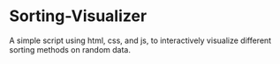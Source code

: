 # Sorting-Visualizer
A simple script using html, css, and js, to interactively visualize different sorting methods on random data.
